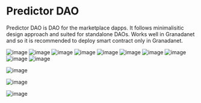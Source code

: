 # Predictor DAO

Predictor DAO is DAO for the marketplace dapps. It follows minimalisitic design approach and suited for standalone DAOs.
Works well in Granadanet and so it is recommended to deploy smart contract only in Granadanet.


![image](https://user-images.githubusercontent.com/33004854/130331369-04b3b099-5cee-4010-b82b-d3d42180eb7e.png)
![image](https://user-images.githubusercontent.com/33004854/130331375-72138197-08fc-41b9-a7ae-07bd181d60ee.png)
![image](https://user-images.githubusercontent.com/33004854/130331385-ab64e48e-d42c-4239-82c0-58b30c9d927f.png)
![image](https://user-images.githubusercontent.com/33004854/130331394-dce515fa-f32f-4361-880a-a26932d7de10.png)
![image](https://user-images.githubusercontent.com/33004854/130331400-bdcf7595-ab19-4cfc-96af-77c170ef15d1.png)
![image](https://user-images.githubusercontent.com/33004854/130331403-a524d04e-8aa1-490e-9f73-04391b8727a2.png)
![image](https://user-images.githubusercontent.com/33004854/130331408-847bc1ad-41cd-42bc-bc25-bfe0aadc502e.png)
![image](https://user-images.githubusercontent.com/33004854/130331412-57c8d34b-3948-419a-9f2a-4344486a3cb3.png)
![image](https://user-images.githubusercontent.com/33004854/130331416-bb231d8f-b7b3-4b72-b436-d3ce3cb938d8.png)
![image](https://user-images.githubusercontent.com/33004854/130331611-8a473948-5825-46ce-9dc8-7d7987425f03.png)




![image](https://user-images.githubusercontent.com/33004854/130321542-5e52cd69-3ca3-4a0f-8fb6-e98f4a28c2a1.png)


![image](https://user-images.githubusercontent.com/33004854/130325612-dc7a358c-f82e-4fe5-b890-d3f1b896b19e.png)



![image](https://user-images.githubusercontent.com/33004854/130321590-770d54cf-4c74-4437-b064-ddef29d9af10.png)




